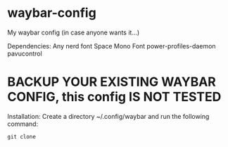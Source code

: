 # waybar-config

My waybar config (in case anyone wants it...)

Dependencies:
Any nerd font
Space Mono Font
power-profiles-daemon
pavucontrol

# BACKUP YOUR EXISTING WAYBAR CONFIG, this config IS NOT TESTED #

Installation:
Create a directory ~/.config/waybar and run the following command:

```
git clone 
```
